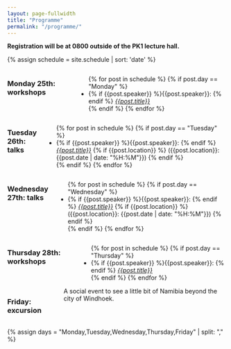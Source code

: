 ```yaml
---
layout: page-fullwidth
title: "Programme"
permalink: "/programme/"
---
```


**Registration will be at 0800 outside of the PK1 lecture hall.**


{% assign schedule = site.schedule | sort: 'date' %}

<div class="row">
  <div class="large-6 columns">
      <h3>Monday 25th: workshops</h3>
      <ul>
          {% for post in schedule %}
            {% if post.day == "Monday" %}
              <li>
                {% if {{post.speaker}} %}{{post.speaker}}: {% endif %} <a href="{{ post.url}}"><em>{{post.title}}</em></a>
              </li>
            {% endif %}
          {% endfor %}
      </ul>
  </div>

  <div class="large-6 columns">
      <h3>Tuesday 26th: talks</h3>
      <ul>
          {% for post in schedule %}
            {% if post.day == "Tuesday" %}
              <li>
                {% if {{post.speaker}} %}{{post.speaker}}: {% endif %} <a href="{{ post.url}}"><em>{{post.title}}</em></a> {% if {{post.location}} %} ({{post.location}}: {{post.date | date: "%H:%M"}}) {% endif %}
              </li>
            {% endif %}
          {% endfor %}
      </ul>
  </div>
</div>

<div class="row">
  <div class="large-6 columns">
      <h3>Wednesday 27th: talks</h3>
      <ul>
          {% for post in schedule %}
            {% if post.day == "Wednesday" %}
              <li>
                {% if {{post.speaker}} %}{{post.speaker}}: {% endif %} <a href="{{ post.url}}"><em>{{post.title}}</em></a> {% if {{post.location}} %} ({{post.location}}: {{post.date | date: "%H:%M"}}) {% endif %}
              </li>
            {% endif %}
          {% endfor %}
      </ul>
  </div>
  <div class="large-6 columns">
      <h3>Thursday 28th: workshops</h3>
      <ul>
          {% for post in schedule %}
            {% if post.day == "Thursday" %}
              <li>
                {% if {{post.speaker}} %}{{post.speaker}}: {% endif %} <a href="{{ post.url}}"><em>{{post.title}}</em></a>
              </li>
            {% endif %}
          {% endfor %}
      </ul>
  </div>
</div>
<div class="row">
  <div class="large-12 columns">
      <h3>Friday: excursion</h3>
      A social event to see a little bit of Namibia beyond the city of Windhoek.
  </div>
</div>


{% assign days = "Monday,Tuesday,Wednesday,Thursday,Friday" | split: "," %}
